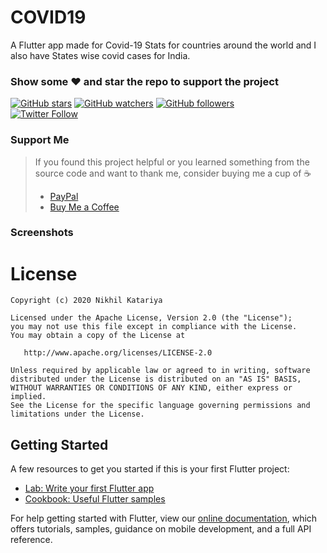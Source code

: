 # COVID19

A Flutter app made for Covid-19 Stats for countries around the world and I also have States wise covid cases for India.
### Show some :heart: and star the repo to support the project
[![GitHub stars](https://img.shields.io/github/stars/katariyanikhil/Covid-19-Flutter-App.svg?style=social&label=Star)](https://github.com/katariyanikhil/Covid-19-Flutter-App) [![GitHub watchers](https://img.shields.io/github/watchers/katariyanikhil/Covid-19-Flutter-App.svg?style=social&label=Watch)](https://github.com/katariyanikhil/Covid-19-Flutter-App) [![GitHub followers](https://img.shields.io/github/followers/katariyanikhil.svg?style=social&label=Follow)](https://github.com/katariyanikhil/Covid-19-Flutter-App)  
[![Twitter Follow](https://img.shields.io/twitter/follow/katariyanikhil_.svg?style=social)](https://twitter.com/katariyanikhil_)

### Support Me
> If you found this project helpful or you learned something from the source code and want to thank me, consider buying me a cup of :coffee:
>
> * [PayPal](https://paypal.me/payme3105/)
> * [Buy Me a Coffee](https://www.buymeacoffee.com/katariyanikhil)


### Screenshots

# License

    Copyright (c) 2020 Nikhil Katariya

    Licensed under the Apache License, Version 2.0 (the "License");
    you may not use this file except in compliance with the License.
    You may obtain a copy of the License at

       http://www.apache.org/licenses/LICENSE-2.0

    Unless required by applicable law or agreed to in writing, software
    distributed under the License is distributed on an "AS IS" BASIS,
    WITHOUT WARRANTIES OR CONDITIONS OF ANY KIND, either express or implied.
    See the License for the specific language governing permissions and
    limitations under the License.
    
## Getting Started

A few resources to get you started if this is your first Flutter project:

- [Lab: Write your first Flutter app](https://flutter.dev/docs/get-started/codelab)
- [Cookbook: Useful Flutter samples](https://flutter.dev/docs/cookbook)

For help getting started with Flutter, view our
[online documentation](https://flutter.dev/docs), which offers tutorials,
samples, guidance on mobile development, and a full API reference.
 
